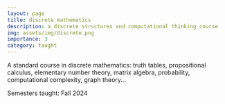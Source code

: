 ```yaml
---
layout: page
title: discrete mathematics
description: a discrete structures and computational thinking course
img: assets/img/discrete.png
importance: 3
category: taught
---
```


A standard course in discrete mathematics: truth tables, propositional calculus, elementary number theory, matrix algebra, probability, computational complexity, graph theory...

Semesters taught: Fall 2024
